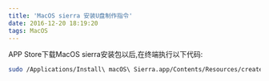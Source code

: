 ```yaml
---
title: 'MacOS sierra 安装U盘制作指令'
date: 2016-12-20 18:19:20
tags: MacOS
---
```


APP Store下载MacOS sierra安装包以后,在终端执行以下代码:
```bash
sudo /Applications/Install\ macOS\ Sierra.app/Contents/Resources/createinstallmedia --volume /Volumes/<USB> --applicationpath /Applications/Install\ macOS\ Sierra.app --nointeraction &&say Done
```